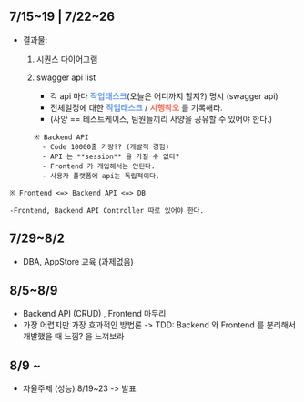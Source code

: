7/15~19 | 7/22~26
-----------------

-	결과물:

	1.	시퀀스 다이어그램
	2.	swagger api list

		-	각 api 마다 **<font color=cornflowerblue>작업태스크</font>**(오늘은 어디까지 할지?) 명시 (swagger api)
		-	전체일정에 대한 **<font color=cornflowerblue>작업태스크</font>** / **<font color=tomato>시행착오</font>** 를 기록해라.
		-	(사양 == 테스트케이스, 팀원들끼리 사양을 공유할 수 있어야 한다.)

```
	  ※ Backend API   
		- Code 10000줄 가량?? (개발적 경험)
		- API 는 **session** 을 가질 수 없다?
		- Frontend 가 개입해서는 안된다.
		- 사용자 플랫폼에 api는 독립적이다.

```

```
※ Frontend <=> Backend API <=> DB

-Frontend, Backend API Controller 따로 있어야 한다.
```

7/29~8/2
--------

-	DBA, AppStore 교육 (과제없음)

8/5~8/9
-------

-	Backend API (CRUD) , Frontend 마무리
-	가장 어렵지만 가장 효과적인 방법론 -> TDD: Backend 와 Frontend 를 분리해서 개발했을 때 느낌? 을 느껴보라

8/9 ~
-----

-	자율주제 (성능) 8/19~23 -> 발표
